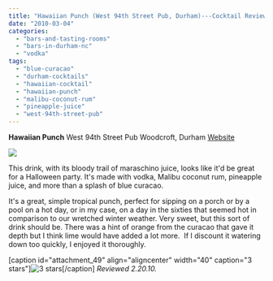 ```yaml
---
title: "Hawaiian Punch (West 94th Street Pub, Durham)---Cocktail Review"
date: "2010-03-04"
categories: 
  - "bars-and-tasting-rooms"
  - "bars-in-durham-nc"
  - "vodka"
tags: 
  - "blue-curacao"
  - "durham-cocktails"
  - "hawaiian-cocktail"
  - "hawaiian-punch"
  - "malibu-coconut-rum"
  - "pineapple-juice"
  - "west-94th-street-pub"
---
```


**Hawaiian Punch** West 94th Street Pub Woodcroft, Durham [Website](http://www.west94stpub.com/)

![](http://www.thegourmez.com/gourmez/photos/hawaiianpunch.jpg)

This drink, with its bloody trail of maraschino juice, looks like it'd be great for a Halloween party. It's made with vodka, Malibu coconut rum, pineapple juice, and more than a splash of blue curacao.

It's a great, simple tropical punch, perfect for sipping on a porch or by a pool on a hot day, or in my case, on a day in the sixties that seemed hot in comparison to our wretched winter weather. Very sweet, but this sort of drink should be. There was a hint of orange from the curacao that gave it depth but I think lime would have added a lot more.  If I discount it watering down too quickly, I enjoyed it thoroughly.

\[caption id="attachment\_49" align="aligncenter" width="40" caption="3 stars"\]![3 stars](http://s3.amazonaws.com/thegourmez-wpmedia/2009/02/rating_avocado1.gif "rating_avocado1")\[/caption\] _Reviewed 2.20.10._
